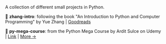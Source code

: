 A collection of different small projects in Python.

📁 **zhang-intro**: following the book "An Introduction to Python and Computer Programming" by Yue Zhang | [Goodreads](https://www.goodreads.com/book/show/26512616-an-introduction-to-python-and-computer-programming?from_search=true&from_srp=true&qid=vEFcgsyRcN&rank=1)

📁 **py-mega-course**: from the Python Mega Course by Ardit Sulce on Udemy | [Link](https://www.udemy.com/course/the-python-mega-course/) | [More →](/py-mega-course/README.md)
